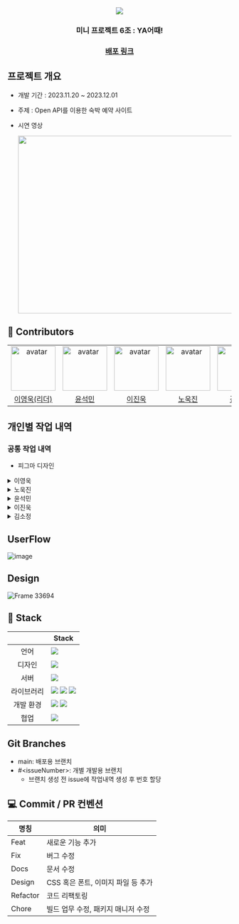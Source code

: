 <div align="center">
  <img src="https://github.com/Mini-Team-6/Mini-Team-6-Frontend/assets/87873821/cbf20a94-c3ea-4a0f-a88d-6f4d7fe25885">
  
  ### 미니 프로젝트 6조 : YA어때! 
  ### [배포 링크](https://mini-6-frontend.web.app/)

</div>

## 프로젝트 개요

- 개발 기간 : 2023.11.20 ~ 2023.12.01
- 주제 : Open API를 이용한 숙박 예약 사이트
- 시연 영상

  [<img src="https://img.youtube.com/vi/BANYKb6jIfQ/hqdefault.jpg" width="600" height="400"
  />](https://www.youtube.com/embed/BANYKb6jIfQ)

## :clap: Contributors

<table>
    <tr>
        <td align="center"><img alt="avatar" src="https://github.com/wowba.png" width="100"></td>
        <td align="center"><img alt="avatar" src="https://github.com/dbstjrals.png" width="100"></td>
        <td align="center"><img alt="avatar" src="https://github.com/KittelLee.png" width="100"></td>
        <td align="center"><img alt="avatar" src="https://github.com/NohWookJin.png" width="100"></td>
        <td align="center"><img alt="avatar" src="https://github.com/KSJT.png" width="100"></td>
    </tr>
    <tr>
        <td align="center"><a href="https://github.com/wowba">이영욱(리더)</a></td>
        <td align="center"><a href="https://github.com/dbstjrals">윤석민</a></td>
        <td align="center"><a href="https://github.com/KittelLee">이진욱</a></td>
        <td align="center"><a href="https://github.com/NohWookJin">노욱진</a></td>
        <td align="center"><a href="https://github.com/KSJT">김소정</a></td>
    </tr>
</table>

## 개인별 작업 내역

### 공통 작업 내역

- 피그마 디자인

<details>
<summary>이영욱</summary>

### 이영욱 작업 내역

- 개발 환경 세팅
  - Vite 를 이용한 React 세팅을 통해 번들링 속도 향상
  - Github Action, Firebase web Hosting을 이용하여 CICD 환경 구성
  - 글로벌 CSS 스타일 작성
- 테스트 환경 추가
  - E2E 테스트를 위해 Playwright 라이브러리 설치 및 팀원에게 사용법 설명
  - github action과 연계하여 PR 혹은 Merge 시 테스트 동작 환경 설정
- 페이지 작업 내역
  - 헤더 공통 컴포넌트 제작
    - switch 문을 이용해 각 엔드포인트 별 헤더 제공
  - 사이드바 공통 컴포넌트 제작
    - 로그인 여부에 따라 보여지는 메뉴 변경
  - 검색 페이지 구현
    - queryString을 이용해 검색 페이지 내 키워드 및 카테고리 저장
      - 링크를 상대방에게 공유시 동일한 페이지 및 검색 결과 확인 가능
    - Intersection Observer API를 이용해 무한 스크롤 이벤트 구현
    - React query의 useInfiniteQuery를 백엔드 검색 결과 API와 연동하여 페이징 구현
      - 다음 페이지 이동 후 뒤로가기를 눌러도 캐싱을 통해 처음부터 데이터를 불러오지 않도록 구현
      - 로딩 시 isLoading, isFetching을 활용해 스켈레톤 컴포넌트 렌더링
      - 검색 결과가 없을 경우 전용 컴포넌트 렌더링

</details>

<details>
<summary>노욱진</summary>

### 노욱진 작업 내역

**상품(디테일) 페이지**

1. path parameter 사용해 실시간으로 사용자의 체크인, 체크아웃 날짜 그리고 인원을 저장했습니다. 저장한 값들은 장바구니 생성 API에서 파라미터로 넘겨주었고, 예약 페이지에서는 navigate state속성을 이용해 값들을 넘겨주었습니다.

(페이지 진입시 체크인, 체크아웃 날짜를 오늘 내일로 설정, 초기 인원은 2명으로 설정했습니다.)
![image](https://github.com/Mini-Team-6/Mini-Team-6-Frontend/assets/87873821/e0ff75be-7650-47f9-ac54-b15c2b23fcbc)

(이후 사용자가 체크인, 체크아웃 날짜 및 인원 변경시 실시간으로 변경되도록 구현했습니다.)
![image](https://github.com/Mini-Team-6/Mini-Team-6-Frontend/assets/87873821/a7bfea7b-73f5-473a-86c5-233b927e5156)

2. react-query를 사용해 로딩 상태에선 로딩 컴포넌트를, 에러 상태(API를 제공하나 객실 정보가 없는 숙박시설)에선 에러 컴포넌트를 렌더링 했습니다.

- 로딩 컴포넌트

  ![Loading](https://github.com/Mini-Team-6/Mini-Team-6-Frontend/assets/87873821/dac8c9c2-abe8-476b-babe-560d5536f424)

- 에러 컴포넌트

  ![Error](https://github.com/Mini-Team-6/Mini-Team-6-Frontend/assets/87873821/e7d9e0a8-ee99-420e-b1f0-54169fcd2ee6)

**장바구니 페이지**

1. 장바구니 상품 데이터를 패칭할 때 체크인, 체크아웃 날짜 그리고 1박 기준 가격을 따로 가져와서 실질적으로 머무는 날짜에 맞는 가격으로 수정해 패칭했습니다.

![image](https://github.com/Mini-Team-6/Mini-Team-6-Frontend/assets/87873821/9c52ee22-09bf-4d61-a873-acf2b7d05ebe)
![image](https://github.com/Mini-Team-6/Mini-Team-6-Frontend/assets/87873821/6fc33247-a66d-45db-9e5c-aa6b508c0d10)

2. zustand 전역 관리 라이브러리를 통해 사용자가 선택한(체크한) 아이템의 아이디값과 총 가격을 따로 관리했습니다.

![image](https://github.com/Mini-Team-6/Mini-Team-6-Frontend/assets/87873821/28208943-77c7-49cd-8dd9-ee50d6fdd239)

</details>

<details>
<summary>윤석민</summary>

### 윤석민 작업 내역

- 결제(예약 생성) 페이지
- 예약 내역 조회 페이지
</details>

<details>
<summary>이진욱</summary>

### 이진욱 작업 내역

- 회원가입 페이지와 모달창 구현
- 로그인 페이지 구현
- 나의 정보페이지 구현
</details>

<details>
<summary>김소정</summary>

### 김소정 작업 내역

- 메인 페이지
</details>

## UserFlow

![image](https://github.com/Mini-Team-6/Mini-Team-6-Frontend/assets/87873821/4c0951a0-428e-42dd-9cad-2686968f15bf)

## Design

![Frame 33694](https://github.com/Mini-Team-6/Mini-Team-6-Frontend/assets/87873821/9b0d8298-10f6-413b-901a-18a871856442)

## :hammer: Stack

|            | Stack                                                                                                                                                                                                                                                                                                                                       |
| :--------: | ------------------------------------------------------------------------------------------------------------------------------------------------------------------------------------------------------------------------------------------------------------------------------------------------------------------------------------------- |
|    언어    | <img src="https://img.shields.io/badge/typescript-3178C6?style=for-the-badge&logo=typescript&logoColor=white">                                                                                                                                                                                                                              |
|   디자인   | <img src="https://img.shields.io/badge/figma-F24E1E?style=for-the-badge&logo=figma&logoColor=white">                                                                                                                                                                                                                                        |
|    서버    | <img src="https://img.shields.io/badge/Firebase-FFCA28?style=for-the-badge&logo=firebase&logoColor=black"/>                                                                                                                                                                                                                                 |
| 라이브러리 | <img src="https://img.shields.io/badge/React-61DAFB?style=for-the-badge&logo=React&logoColor=black"/> <img src="https://img.shields.io/badge/zustand-007AF4?style=for-the-badge&logo=react&logoColor=black"/> <img src="https://img.shields.io/badge/styled components-DB7093?style=for-the-badge&logo=styled-components&logoColor=white"/> |
| 개발 환경  | <img src="https://img.shields.io/badge/Prettier-F7B93E?logo=prettier&logoColor=fff&style=for-the-badge"/> <img src="https://img.shields.io/badge/Eslint-4B32C3?logo=eslint&logoColor=fff&style=for-the-badge"/>                                                                                                                             |
|    협업    | <img src="https://img.shields.io/badge/github-181717?style=for-the-badge&logo=github&logoColor=white">                                                                                                                                                                                                                                      |

## Git Branches

- main: 배포용 브랜치
- #\<issueNumber>: 개별 개발용 브랜치
  - 브랜치 생성 전 issue에 작업내역 생성 후 번호 할당

## :computer: Commit / PR 컨벤션

| 명칭     | 의미                               |
| -------- | ---------------------------------- |
| Feat     | 새로운 기능 추가                   |
| Fix      | 버그 수정                          |
| Docs     | 문서 수정                          |
| Design   | CSS 혹은 폰트, 이미지 파일 등 추가 |
| Refactor | 코드 리팩토링                      |
| Chore    | 빌드 업무 수정, 패키지 매니저 수정 |
